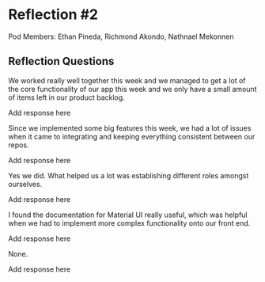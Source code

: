 # Reflection #2

Pod Members: Ethan Pineda, Richmond Akondo, Nathnael Mekonnen

## Reflection Questions

We worked really well together this week and we managed to get a lot of the core functionality of our app this week and we only have a small amount of items left in our product backlog. 

 Add response here

Since we implemented some big features this week, we had a lot of issues when it came to integrating and keeping everything consistent between our repos. 

 Add response here

Yes we did. What helped us a lot was establishing different roles amongst ourselves. 

 Add response here

I found the documentation for Material UI really useful, which was helpful when we had to implement more complex functionality onto our front end. 

 Add response here

None. 

 Add response here
